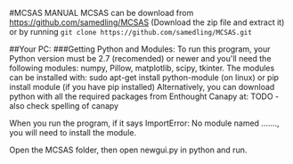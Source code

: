 #MCSAS MANUAL
MCSAS can be download from https://github.com/samedling/MCSAS (Download the zip file and extract it) or by running `git clone https://github.com/samedling/MCSAS.git` 

##Your PC:
###Getting Python and Modules:
To run this program, your Python version must be 2.7 (recomended) or newer and you'll need the following modules: numpy, Pillow, matplotlib, scipy, tkinter.
The modules can be installed with:
  sudo apt-get install python-module (on linux)
or
  pip install module (if you have pip installed)
Alternatively, you can download python with all the required packages from Enthought Canapy at: TODO - also check spelling of canapy

When you run the program, if it says ImportError: No module named ......., you will need to install the module. 

Open the MCSAS folder, then open newgui.py in python and run. 

